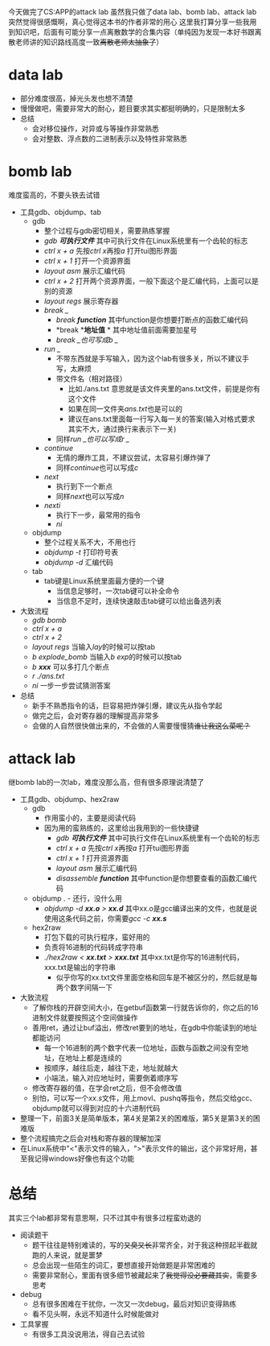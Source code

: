 今天做完了CS:APP的attack lab
虽然我只做了data lab、bomb lab、attack lab
突然觉得很感慨啊，真心觉得这本书的作者非常的用心
这里我打算分享一些我用到知识吧，后面有可能分享一点离散数学的合集内容（单纯因为发现一本好书跟离散老师讲的知识路线高度一致~~离散老师太抽象了~~）

# data lab
- 部分难度很高，掉光头发也想不清楚
- 慢慢做吧，需要非常大的耐心，题目要求其实都挺明确的，只是限制太多
- 总结
  - 会对移位操作，对异或与等操作非常熟悉
  - 会对整数、浮点数的二进制表示以及特性非常熟悉
# bomb lab
难度蛮高的，不要头铁去试错

- 工具gdb、objdump、tab
  - gdb
    - 整个过程与gdb密切相关，需要熟练掌握
    - *gdb **可执行文件*** 其中可执行文件在Linux系统里有一个齿轮的标志
    - *ctrl x + a* 先按*ctrl x*再按*a* 打开tui图形界面
    - *ctrl x + 1* 打开一个资源界面
    - *layout asm* 展示汇编代码
    - *ctrl x + 2* 打开两个资源界面，一般下面这个是汇编代码，上面可以是别的资源
    - *layout regs* 展示寄存器
    - *break _*
      - *break **function*** 其中function是你想要打断点的函数汇编代码
      - *break ***地址值** * 其中地址值前面需要加星号
      - *break _*也可写成*b _*
    - *run _*
      - 不带东西就是手写输入，因为这个lab有很多关，所以不建议手写，太麻烦
      - 带文件名（相对路径）
        - 比如./ans.txt 意思就是该文件夹里的ans.txt文件，前提是你有这个文件
        - 如果在同一文件夹*ans.txt*也是可以的
        - 建议在ans.txt里面每一行写入每一关的答案(输入对格式要求其实不大，通过换行来表示下一关)
      - 同样*run _*也可以写成*r _*
    - *continue*
      - 无情的爆炸工具，不建议尝试，太容易引爆炸弹了
      - 同样*continue*也可以写成*c*
    - *next*
      - 执行到下一个断点
      - 同样*next*也可以写成*n*
    - *nexti*
      - 执行下一步，最常用的指令
      - *ni*
  - objdump
    - 整个过程关系不大，不用也行
    - *objdump -t* 打印符号表
    - *objdump -d* 汇编代码
  - tab
    - tab键是Linux系统里面最方便的一个键
      - 当信息足够时，一次tab键可以补全命令
      - 当信息不足时，连续快速敲击tab键可以给出备选列表
- 大致流程
  - *gdb bomb*
  - *ctrl x + a*
  - *ctrl x + 2*
  - *layout regs* 当输入*lay*的时候可以按tab
  - *b explode_bomb* 当输入*b exp*的时候可以按tab
  - *b **xxx*** 可以多打几个断点
  - *r ./ans.txt*
  - *ni* 一步一步尝试猜测答案
- 总结
  - 新手不熟悉指令的话，巨容易把炸弹引爆，建议先从指令学起
  - 做完之后，会对寄存器的理解提高非常多
  - 会做的人自然很快做出来的，不会做的人需要慢慢猜~~谁让我这么菜呢？~~
# attack lab
继bomb lab的一次lab，难度没那么高，但有很多原理说清楚了

- 工具gdb、objdump、hex2raw
  - gdb
    - 作用蛮小的，主要是阅读代码
    - 因为用的蛮熟练的，这里给出我用到的一些快捷键
      - *gdb **可执行文件*** 其中可执行文件在Linux系统里有一个齿轮的标志
      - *ctrl x + a* 先按*ctrl x*再按*a* 打开tui图形界面
      - *ctrl x + 1* 打开资源界面
      - *layout asm* 展示汇编代码
      - *disassemble **function*** 其中function是你想要查看的函数汇编代码
  - objdump
.    - 还行，没什么用
    - *objdump -d **xx.o** > **xx.d*** 其中xx.o是gcc编译出来的文件，也就是说使用这条代码之前，你需要*gcc -c **xx.s***
  - hex2raw
    - 打包下载的可执行程序，蛮好用的
    - 负责将16进制的代码转成字符串
    - *./hex2raw < **xx.txt** > **xxx.txt*** 其中xx.txt是你写的16进制代码，xxx.txt是输出的字符串
      - 似乎你写的xx.txt文件里面空格和回车是不被区分的，然后就是每两个数字间隔一下
- 大致流程
  - 了解你栈的开辟空间大小，在getbuf函数第一行就告诉你的，你之后的16进制文件就要按照这个空间做操作
  - 善用ret，通过让buf溢出，修改ret要到的地址，在gdb中你能读到的地址都能访问
    - 每一个16进制的两个数字代表一位地址，函数与函数之间没有空地址，在地址上都是连续的
    - 按顺序，越往后走，越往下走，地址就越大
    - 小端法，输入对应地址时，需要倒着顺序写
  - 修改寄存器的值，在学会ret之后，但不会修改值
  - 别怕，可以写一个*xx.s*文件，用上movl、pushq等指令，然后交给gcc、objdump就可以得到对应的十六进制代码
- 整理一下，前面3关是简单版本，第4关是第2关的困难版，第5关是第3关的困难版
- 整个流程搞完之后会对栈和寄存器的理解加深
- 在Linux系统中"<"表示文件的输入，">"表示文件的输出，这个非常好用，甚至我记得windows好像也有这个功能
# 总结
其实三个lab都非常有意思啊，只不过其中有很多过程蛮劝退的
- 阅读题干
  - 题干往往是特别难读的，写的~~又臭又长~~非常齐全，对于我这种捞起半截就跑的人来说，就是噩梦
  - 总会出现一些陌生的词汇，要想直接开始做题是非常困难的
  - 需要非常耐心，里面有很多细节被藏起来了~~我觉得没必要藏其实~~，需要多思考
- debug
  - 总有很多困难在干扰你，一次又一次debug，最后对知识变得熟练
  - 看不见头啊，永远不知道什么时候能做对
- 工具掌握
  - 有很多工具没说用法，得自己去试验